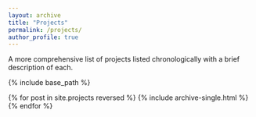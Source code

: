 ```yaml
---
layout: archive
title: "Projects"
permalink: /projects/
author_profile: true
---
```

A more comprehensive list of projects listed chronologically with a brief description of each.

{% include base_path %}

{% for post in site.projects reversed %}
  {% include archive-single.html %}
{% endfor %}

